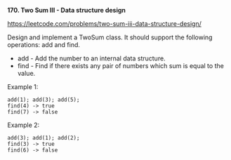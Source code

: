 **170. Two Sum III - Data structure design**

https://leetcode.com/problems/two-sum-iii-data-structure-design/

Design and implement a TwoSum class. It should support the following operations: add and find.

- add - Add the number to an internal data structure.
- find - Find if there exists any pair of numbers which sum is equal to the value.

Example 1:

    add(1); add(3); add(5);
    find(4) -> true
    find(7) -> false
Example 2:

    add(3); add(1); add(2);
    find(3) -> true
    find(6) -> false